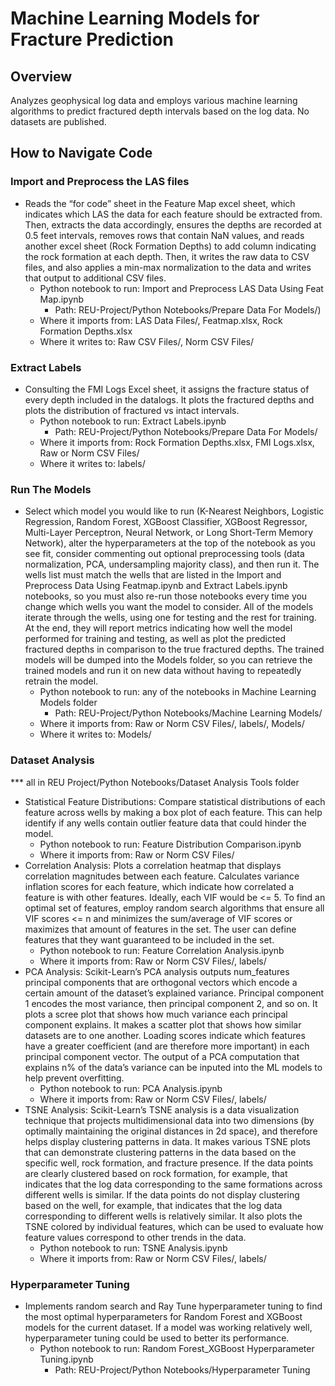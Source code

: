 # Machine Learning Models for Fracture Prediction
## Overview
Analyzes geophysical log data and employs various machine learning algorithms to predict fractured depth intervals based on the log data. No datasets are published.

## How to Navigate Code

### Import and Preprocess the LAS files
*	Reads the “for code” sheet in the Feature Map excel sheet, which indicates which LAS the data for each feature should be extracted from. Then, extracts the data accordingly, ensures the depths are recorded at 0.5 feet intervals, removes rows that contain NaN values, and reads another excel sheet (Rock Formation Depths) to add column indicating the rock formation at each depth. Then, it writes the raw data to CSV files, and also applies a min-max normalization to the data and writes that output to additional CSV files.
    *	Python notebook to run: Import and Preprocess LAS Data Using Feat Map.ipynb
    	* Path: REU-Project/Python Notebooks/Prepare Data For Models/)
    *	Where it imports from: LAS Data Files/, Featmap.xlsx, Rock Formation Depths.xlsx
    *	Where it writes to: Raw CSV Files/, Norm CSV Files/

 ### Extract Labels
 * Consulting the FMI Logs Excel sheet, it assigns the fracture status of every depth included in the datalogs. It plots the fractured depths and plots the distribution of fractured vs intact intervals.
    * Python notebook to run: Extract Labels.ipynb 
      * Path: REU-Project/Python Notebooks/Prepare Data For Models/
    * Where it imports from: Rock Formation Depths.xlsx, FMI Logs.xlsx, Raw or Norm CSV Files/
    * Where it writes to: labels/

### Run The Models
* Select which model you would like to run (K-Nearest Neighbors, Logistic Regression, Random Forest, XGBoost Classifier, XGBoost Regressor, Multi-Layer Perceptron, Neural Network, or Long Short-Term Memory Network), alter the hyperparameters at the top of the notebook as you see fit, consider commenting out optional preprocessing tools (data normalization, PCA, undersampling majority class), and then run it. The wells list must match the wells that are listed in the Import and Preprocess Data Using Featmap.ipynb and Extract Labels.ipynb notebooks, so you must also re-run those notebooks every time you change which wells you want the model to consider. All of the models iterate through the wells, using one for testing and the rest for training. At the end, they will report metrics indicating how well the model performed for training and testing, as well as plot the predicted fractured depths in comparison to the true fractured depths. The trained models will be dumped into the Models folder, so you can retrieve the trained models and run it on new data without having to repeatedly retrain the model.
    * Python notebook to run: any of the notebooks in Machine Learning Models folder
      * Path: REU-Project/Python Notebooks/Machine Learning Models/
    * Where it imports from: Raw or Norm CSV Files/, labels/, Models/ 
    * Where it writes to: Models/

### Dataset Analysis
*** all in REU Project/Python Notebooks/Dataset Analysis Tools folder
  * Statistical Feature Distributions: Compare statistical distributions of each feature across wells by making a box plot of each feature. This can help identify if any wells contain outlier feature data that could hinder the model.
    * Python notebook to run: Feature Distribution Comparison.ipynb
    * Where it imports from: Raw or Norm CSV Files/
* Correlation Analysis: Plots a correlation heatmap that displays correlation magnitudes between each feature. Calculates variance inflation scores for each feature, which indicate how correlated a feature is with other features. Ideally, each VIF would be <= 5. To find an optimal set of features, employ random search algorithms that ensure all VIF scores <= n and minimizes the sum/average of VIF scores or maximizes that amount of features in the set. The user can define features that they want guaranteed to be included in the set.
    * Python notebook to run: Feature Correlation Analysis.ipynb
    * Where it imports from: Raw or Norm CSV Files/, labels/
* PCA Analysis: Scikit-Learn’s PCA analysis outputs num_features principal components that are orthogonal vectors which encode a certain amount of the dataset’s explained variance. Principal component 1 encodes the most variance, then principal component 2, and so on. It plots a scree plot that shows how much variance each principal component explains. It makes a scatter plot that shows how similar datasets are to one another. Loading scores indicate which features have a greater coefficient (and are therefore more important) in each principal component vector. The output of a PCA computation that explains n% of the data’s variance can be inputed into the ML models to help prevent overfitting.
    * Python notebook to run: PCA Analysis.ipynb
    * Where it imports from: Raw or Norm CSV Files/, labels/
* TSNE Analysis: Scikit-Learn’s TSNE analysis is a data visualization technique that projects multidimensional data into two dimensions (by optimally maintaining the original distances in 2d space), and therefore helps display clustering patterns in data. It makes various TSNE plots that can demonstrate clustering patterns in the data based on the specific well, rock formation, and fracture presence. If the data points are clearly clustered based on rock formation, for example, that indicates that the log data corresponding to the same formations across different wells is similar. If the data points do not display clustering based on the well, for example, that indicates that the log data corresponding to different wells is relatively similar. It also plots the TSNE colored by individual features, which can be used to evaluate how feature values correspond to other trends in the data.
    * Python notebook to run: TSNE Analysis.ipynb
    * Where it imports from: Raw or Norm CSV Files/, labels/

### Hyperparameter Tuning
* Implements random search and Ray Tune hyperparameter tuning to find the most optimal hyperparameters for Random Forest and XGBoost models for the current dataset. If a model was working relatively well, hyperparameter tuning could be used to better its performance.
	* Python notebook to run: Random Forest_XGBoost Hyperparameter Tuning.ipynb
   		* Path: REU-Project/Python Notebooks/Hyperparameter Tuning
